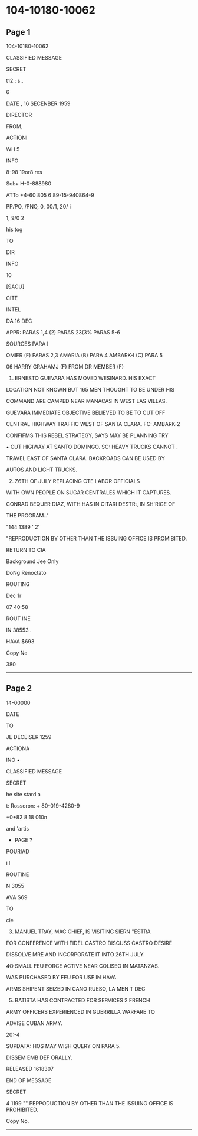 # 104-10180-10062

## Page 1

104-10180-10062

CLASSIFIED MESSAGE

SECRET

t12.: s..

6

DATE , 16 SECENBER 1959

DIRECTOR

FROM,

ACTIONI

WH 5

INFO

8-98 19or8 res

Sol:+ H-0-888980

ATTo +4-60 805 6 89-15-940864-9

PP/PO, /PNO, 0, 00/1, 20/ i

1, 9/0 2

his tog

TO

DIR

INFO

10

[SACU]

CITE

INTEL

DA 16 DEC

APPR: PARAS 1,4 (2) PARAS 23(3% PARAS 5-6

SOURCES PARA I

OMIER (F) PARAS 2,3 AMARIA (B) PARA 4 AMBARK-I (C) PARA 5

06 HARRY GRAHAMJ (F) FROM DR MEMBER (F)

1. ERNESTO GUEVARA HAS MOVED WESINARD. HIS EXACT

LOCATION NOT KNOWN BUT 165 MEN THOUGHT TO BE UNDER HIS

COMMAND ARE CAMPED NEAR MANACAS IN WEST LAS VILLAS.

GUEVARA IMMEDIATE OBJECTIVE BELIEVED TO BE TO CUT OFF

CENTRAL HIGHWAY TRAFFIC WEST OF SANTA CLARA. FC: AMBARK-2

CONFIFMS THIS REBEL STRATEGY, SAYS MAY BE PLANNING TRY

• CUT HIGIWAY AT SANTO DOMINGO. SC: HEAVY TRUCKS CANNOT .

TRAVEL EAST OF SANTA CLARA. BACKROADS CAN BE USED BY

AUTOS AND LIGHT TRUCKS.

2. Z6TH OF JULY REPLACING CTE LABOR OFFICIALS

WITH OWN PEOPLE ON SUGAR CENTRALES WHICH IT CAPTURES.

CONRAD BEQUER DIAZ, WITH HAS IN CITARI DESTR:, IN SH'RIGE OF

THE PROGRAM..'

"144 1389 ' 2'

"REPRODUCTION BY OTHER THAN THE ISSUING OFFICE IS PROMIBITED.

RETURN TO CIA

Background Jee Only

DoNg Renoctato

ROUTING

Dec 1r

07 40:58

ROUT INE

IN 38553 .

HAVA $693

Copy Ne

380

---

## Page 2

14-00000

DATE

TO

JE DECEISER 1259

ACTIONA

INO •

CLASSIFIED MESSAGE

SECRET

he site stard a

t: Rossoron: + 80-019-4280-9

+0+82 8 18 010n

and 'artis

- PAGE ?

POURIAD

i l

ROUTINE

N 3055

AVA $69

TO

cie

3. MANUEL TRAY, MAC CHIEF, IS VISITING SIERN "ESTRA

FOR CONFERENCE WITH FIDEL CASTRO DISCUSS CASTRO DESIRE

DISSOLVE MRE AND INCORPORATE IT INTO 26TH JULY.

4O SMALL FEU FORCE ACTIVE NEAR COLISEO IN MATANZAS.

WAS PURCHASED BY FEU FOR USE IN HAVA.

ARMS SHIPENT SEIZED IN CANO RUESO, LA MEN T DEC

5. BATISTA HAS CONTRACTED FOR SERVICES 2 FRENCH

ARMY OFFICERS EXPERIENCED IN GUERRILLA WARFARE TO

ADVISE CUBAN ARMY.

20:-4

SUPDATA: HOS MAY WISH QUERY ON PARA 5.

DISSEM EMB DEF ORALLY.

RELEASED 1618307

END OF MESSAGE

SECRET

4 1199 "" PEPPODUCTION BY OTHER THAN THE ISSUING OFFICE IS PROHIBITED.

Copy No.

---

